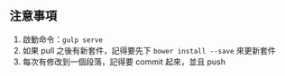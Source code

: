 ## 注意事項
1. 啟動命令：`gulp serve`
2. 如果 pull 之後有新套件，記得要先下 `bower install --save` 來更新套件
3. 每次有修改到一個段落，記得要 commit 起來，並且 push
